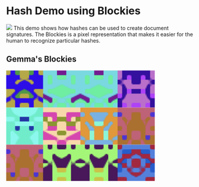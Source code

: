 # Hash Demo using Blockies
<img src='./blockies.png'>
This demo shows how hashes can be used to create document signatures. The Blockies is a pixel representation that makes it easier for the human to recognize particular hashes.

## Gemma's Blockies
<img src="https://github.com/smolTypo/hashDemoBlockies/blob/master/Gemma's%20Blockie.png" width="400"/>
